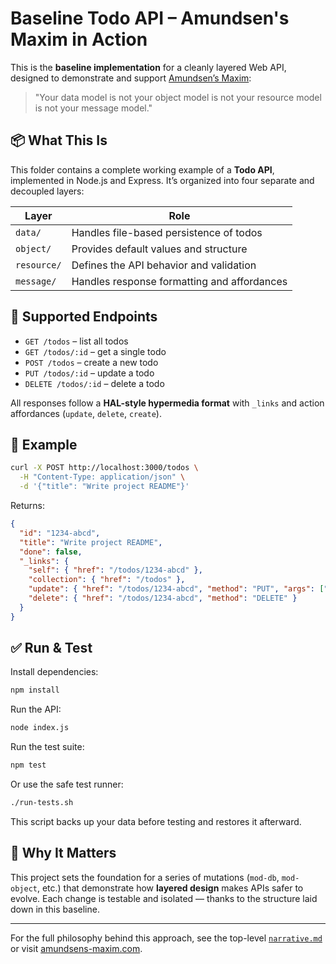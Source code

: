 # Baseline Todo API – Amundsen's Maxim in Action

This is the **baseline implementation** for a cleanly layered Web API, designed to demonstrate and support [Amundsen’s Maxim](https://www.amundsens-maxim.com/):

> "Your data model is not your object model is not your resource model is not your message model."

## 📦 What This Is

This folder contains a complete working example of a **Todo API**, implemented in Node.js and Express. It’s organized into four separate and decoupled layers:

| Layer     | Role                                       |
|-----------|--------------------------------------------|
| `data/`   | Handles file-based persistence of todos     |
| `object/` | Provides default values and structure       |
| `resource/`| Defines the API behavior and validation   |
| `message/`| Handles response formatting and affordances |

## 🚀 Supported Endpoints

- `GET /todos` – list all todos
- `GET /todos/:id` – get a single todo
- `POST /todos` – create a new todo
- `PUT /todos/:id` – update a todo
- `DELETE /todos/:id` – delete a todo

All responses follow a **HAL-style hypermedia format** with `_links` and action affordances (`update`, `delete`, `create`).

## 🔁 Example

```bash
curl -X POST http://localhost:3000/todos \
  -H "Content-Type: application/json" \
  -d '{"title": "Write project README"}'
```

Returns:
```json
{
  "id": "1234-abcd",
  "title": "Write project README",
  "done": false,
  "_links": {
    "self": { "href": "/todos/1234-abcd" },
    "collection": { "href": "/todos" },
    "update": { "href": "/todos/1234-abcd", "method": "PUT", "args": ["id", "title", "done"] },
    "delete": { "href": "/todos/1234-abcd", "method": "DELETE" }
  }
}
```

## ✅ Run & Test

Install dependencies:

```bash
npm install
```

Run the API:

```bash
node index.js
```

Run the test suite:

```bash
npm test
```

Or use the safe test runner:

```bash
./run-tests.sh
```

This script backs up your data before testing and restores it afterward.

## 🧠 Why It Matters

This project sets the foundation for a series of mutations (`mod-db`, `mod-object`, etc.) that demonstrate how **layered design** makes APIs safer to evolve. Each change is testable and isolated — thanks to the structure laid down in this baseline.

---

For the full philosophy behind this approach, see the top-level [`narrative.md`](./narrative.md) or visit [amundsens-maxim.com](https://www.amundsens-maxim.com/).
